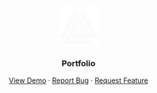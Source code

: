 <!-- PROJECT LOGO -->
<br />
<div align="center">
  <a href="https://chatvibe.mowael.com">
    <img src="public/images/logo.svg" alt="Logo" width="80" height="80">
  </a>

  <h3 align="center">Portfolio</h3>

  <p align="center">
    <a href="https://github.com/MoWael11/portfolio">View Demo</a>
    ·
    <a href="https://github.com/MoWael11/portfolio/issues/new?labels=bug&template=bug-report---.md">Report Bug</a>
    ·
    <a href="https://github.com/MoWael11/portfolio/issues/new?labels=enhancement&template=feature-request---.md">Request Feature</a>
  </p>
</div>
